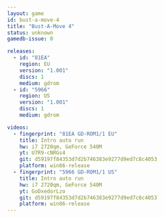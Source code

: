 ```yaml
---
layout: game
id: bust-a-move-4
title: "Bust-A-Move 4"
status: unknown
gamedb-issue: 0

releases:
  - id: "81EA"
    region: EU
    version: "1.001"
    discs: 1
    medium: gdrom
  - id: "5966"
    region: US
    version: "1.001"
    discs: 1
    medium: gdrom

videos:
  - fingerprint: "81EA GD-ROM1/1 EU"
    title: Intro auto run
    hw: i7 2720qm, GeForce 540M
    yt: U7R9-cNRGs4
    git: d59197f84353d7d2b746383e9277d9ed7c8c4053
    platform: win86-release
  - fingerprint: "5966 GD-ROM1/1 US"
    title: Intro auto run
    hw: i7 2720qm, GeForce 540M
    yt: GoDxedorLzo
    git: d59197f84353d7d2b746383e9277d9ed7c8c4053
    platform: win86-release
---
```

